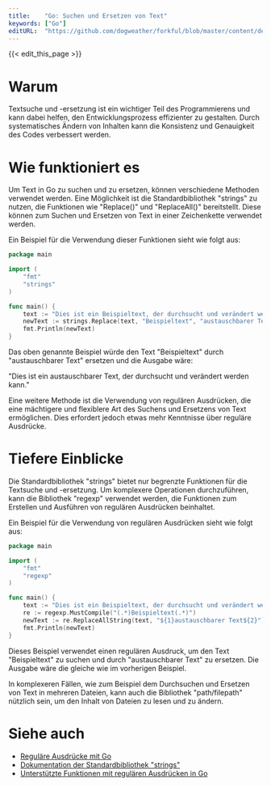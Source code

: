 ```yaml
---
title:    "Go: Suchen und Ersetzen von Text"
keywords: ["Go"]
editURL:  "https://github.com/dogweather/forkful/blob/master/content/de/go/searching-and-replacing-text.md"
---
```


{{< edit_this_page >}}

# Warum

Textsuche und -ersetzung ist ein wichtiger Teil des Programmierens und kann dabei helfen, den Entwicklungsprozess effizienter zu gestalten. Durch systematisches Ändern von Inhalten kann die Konsistenz und Genauigkeit des Codes verbessert werden.

# Wie funktioniert es

Um Text in Go zu suchen und zu ersetzen, können verschiedene Methoden verwendet werden. Eine Möglichkeit ist die Standardbibliothek "strings" zu nutzen, die Funktionen wie "Replace()" und "ReplaceAll()" bereitstellt. Diese können zum Suchen und Ersetzen von Text in einer Zeichenkette verwendet werden.

Ein Beispiel für die Verwendung dieser Funktionen sieht wie folgt aus:

```Go
package main

import (
    "fmt"
    "strings"
)

func main() {
    text := "Dies ist ein Beispieltext, der durchsucht und verändert werden kann."
    newText := strings.Replace(text, "Beispieltext", "austauschbarer Text", -1)
    fmt.Println(newText)
}
```

Das oben genannte Beispiel würde den Text "Beispieltext" durch "austauschbarer Text" ersetzen und die Ausgabe wäre:

"Dies ist ein austauschbarer Text, der durchsucht und verändert werden kann."

Eine weitere Methode ist die Verwendung von regulären Ausdrücken, die eine mächtigere und flexiblere Art des Suchens und Ersetzens von Text ermöglichen. Dies erfordert jedoch etwas mehr Kenntnisse über reguläre Ausdrücke.

# Tiefere Einblicke

Die Standardbibliothek "strings" bietet nur begrenzte Funktionen für die Textsuche und -ersetzung. Um komplexere Operationen durchzuführen, kann die Bibliothek "regexp" verwendet werden, die Funktionen zum Erstellen und Ausführen von regulären Ausdrücken beinhaltet.

Ein Beispiel für die Verwendung von regulären Ausdrücken sieht wie folgt aus:

```Go
package main

import (
    "fmt"
    "regexp"
)

func main() {
    text := "Dies ist ein Beispieltext, der durchsucht und verändert werden kann."
    re := regexp.MustCompile("(.*)Beispieltext(.*)")
    newText := re.ReplaceAllString(text, "${1}austauschbarer Text${2}")
    fmt.Println(newText)
}
```

Dieses Beispiel verwendet einen regulären Ausdruck, um den Text "Beispieltext" zu suchen und durch "austauschbarer Text" zu ersetzen. Die Ausgabe wäre die gleiche wie im vorherigen Beispiel.

In komplexeren Fällen, wie zum Beispiel dem Durchsuchen und Ersetzen von Text in mehreren Dateien, kann auch die Bibliothek "path/filepath" nützlich sein, um den Inhalt von Dateien zu lesen und zu ändern.

# Siehe auch

- [Reguläre Ausdrücke mit Go](https://golang.org/pkg/regexp/)
- [Dokumentation der Standardbibliothek "strings"](https://golang.org/pkg/strings/)
- [Unterstützte Funktionen mit regulären Ausdrücken in Go](https://golang.org/pkg/regexp/syntax/)